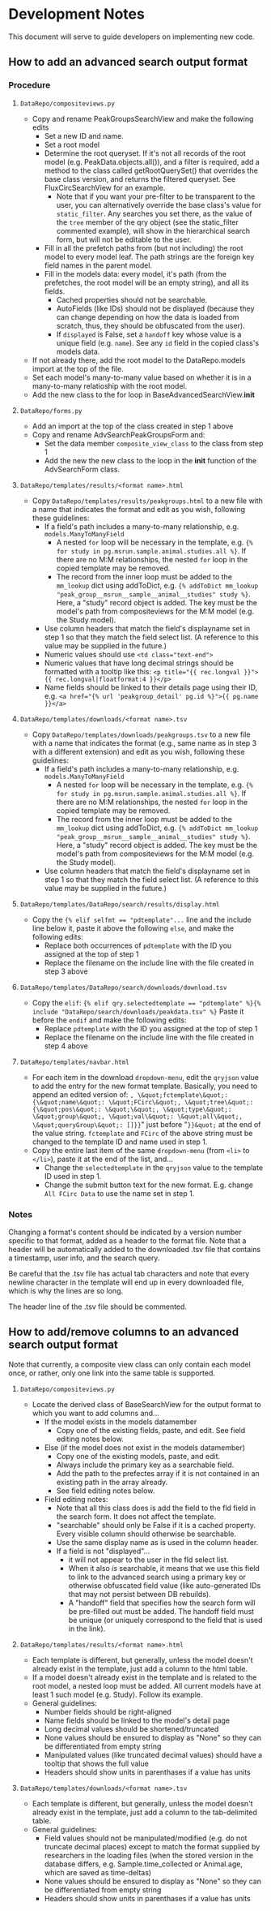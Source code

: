 # Development Notes

This document will serve to guide developers on implementing new code.

## How to add an advanced search output format

### Procedure

1. `DataRepo/compositeviews.py`
   - Copy and rename PeakGroupsSearchView and make the following edits
      - Set a new ID and name.
      - Set a root model
      - Determine the root queryset.  If it's not all records of the root model (e.g. PeakData.objects.all()), and a filter is required, add a method to the class called getRootQuerySet() that overrides the base class version, and returns the filtered queryset.  See FluxCircSearchView for an example.
         - Note that if you want your pre-filter to be transparent to the user, you can alternatively override the base class's value for `static_filter`.  Any searches you set there, as the value of the `tree` member of the qry object (see the static_filter commented example), will show in the hierarchical search form, but will not be editable to the user.
      - Fill in all the prefetch paths from (but not including) the root model to every model leaf.  The path strings are the foreign key field names in the parent model.
      - Fill in the models data: every model, it's path (from the prefetches, the root model will be an empty string), and all its fields.
         - Cached properties should not be searchable.
         - AutoFields (like IDs) should not be displayed (because they can change depending on how the data is loaded from scratch, thus, they should be obfuscated from the user).
         - If `displayed` is False, set a `handoff` key whose value is a unique field (e.g. `name`).  See any `id` field in the copied class's models data.
   - If not already there, add the root model to the DataRepo.models import at the top of the file.
   - Set each model's many-to-many value based on whether it is in a many-to-many relatioship with the root model.
   - Add the new class to the for loop in BaseAdvancedSearchView.__init__

2. `DataRepo/forms.py`
   - Add an import at the top of the class created in step 1 above
   - Copy and rename AdvSearchPeakGroupsForm and:
      - Set the data member `composite_view_class` to the class from step 1
      - Add the new the new class to the loop in the __init__ function of the AdvSearchForm class.

3. `DataRepo/templates/results/<format name>.html`
   - Copy `DataRepo/templates/results/peakgroups.html` to a new file with a name that indicates the format and edit as you wish, following these guidelines:
      - If a field's path includes a many-to-many relationship, e.g. `models.ManyToManyField`
         - A nested `for` loop will be necessary in the template, e.g. `{% for study in pg.msrun.sample.animal.studies.all %}`.  If there are no M:M relationships, the nested `for` loop in the copied template may be removed.
         - The record from the inner loop must be added to the `mm_lookup` dict using addToDict, e.g. `{% addToDict mm_lookup "peak_group__msrun__sample__animal__studies" study %}`.  Here, a "study" record object is added.  The key must be the model's path from compositeviews for the M:M model (e.g. the Study model).
      - Use column headers that match the field's displayname set in step 1 so that they match the field select list.  (A reference to this value may be supplied in the future.)
      - Numeric values should use `<td class="text-end">`
      - Numeric values that have long decimal strings should be formatted with a tooltip like this: `<p title="{{ rec.longval }}">{{ rec.longval|floatformat:4 }}</p>`
      - Name fields should be linked to their details page using their ID, e.g. `<a href="{% url 'peakgroup_detail' pg.id %}">{{ pg.name }}</a>`

4. `DataRepo/templates/downloads/<format name>.tsv`
   - Copy `DataRepo/templates/downloads/peakgroups.tsv` to a new file with a name that indicates the format (e.g., same name as in step 3 with a different extension) and edit as you wish, following these guidelines:
      - If a field's path includes a many-to-many relationship, e.g. `models.ManyToManyField`
         - A nested `for` loop will be necessary in the template, e.g. `{% for study in pg.msrun.sample.animal.studies.all %}`.  If there are no M:M relationships, the nested `for` loop in the copied template may be removed.
         - The record from the inner loop must be added to the `mm_lookup` dict using addToDict, e.g. `{% addToDict mm_lookup "peak_group__msrun__sample__animal__studies" study %}`.  Here, a "study" record object is added.  The key must be the model's path from compositeviews for the M:M model (e.g. the Study model).
      - Use column headers that match the field's displayname set in step 1 so that they match the field select list.  (A reference to this value may be supplied in the future.)

5. `DataRepo/templates/DataRepo/search/results/display.html`
   - Copy the `{% elif selfmt == "pdtemplate"...` line and the include line below it, paste it above the following `else`, and make the following edits:
      - Replace both occurrences of `pdtemplate` with the ID you assigned at the top of step 1
      - Replace the filename on the include line with the file created in step 3 above

6. `DataRepo/templates/DataRepo/search/downloads/download.tsv`
   - Copy the `elif`:
     `{% elif qry.selectedtemplate == "pdtemplate" %}{% include "DataRepo/search/downloads/peakdata.tsv" %}`
     Paste it before the `endif` and make the following edits:
      - Replace `pdtemplate` with the ID you assigned at the top of step 1
      - Replace the filename on the include line with the file created in step 4 above

7. `DataRepo/templates/navbar.html`
   - For each item in the download `dropdown-menu`, edit the `qryjson` value to add the entry for the new format template.  Basically, you need to append an edited version of:
      `, \&quot;fctemplate\&quot;: {\&quot;name\&quot;: \&quot;FCirc\&quot;, \&quot;tree\&quot;: {\&quot;pos\&quot;: \&quot;\&quot;, \&quot;type\&quot;: \&quot;group\&quot;, \&quot;val\&quot;: \&quot;all\&quot;, \&quot;queryGroup\&quot;: []}}`" just before "`}}&quot;`
   at the end of the value string.  `fctemplate` and `FCirc` of the above string must be changed to the template ID and name used in step 1.
   - Copy the entire last item of the same `dropdown-menu` (from `<li>` to `</li>`), paste it at the end of the list, and...
      - Change the `selectedtemplate` in the `qryjson` value to the template ID used in step 1.
      - Change the submit button text for the new format.  E.g. change `All FCirc Data` to use the name set in step 1.

### Notes

Changing a format's content should be indicated by a version number specific to that format, added as a header to the format file.  Note that a header will be automatically added to the downloaded .tsv file that contains a timestamp, user info, and the search query.

Be careful that the .tsv file has actual tab characters and note that every newline character in the template will end up in every downloaded file, which is why the lines are so long.

The header line of the .tsv file should be commented.

## How to add/remove columns to an advanced search output format

Note that currently, a composite view class can only contain each model once, or rather, only one link into the same table is supported.

1. `DataRepo/compositeviews.py`
   - Locate the derived class of BaseSearchView for the output format to which you want to add columns and...
      - If the model exists in the models datamember
         - Copy one of the existing fields, paste, and edit.  See field editing notes below.
      - Else (if the model does not exist in the models datamember)
         - Copy one of the existing models, paste, and edit.
         - Always include the primary key as a searchable field.
         - Add the path to the prefectes array if it is not contained in an existing path in the array already.
         - See field editing notes below.
      - Field editing notes:
         - Note that all this class does is add the field to the fld field in the search form.  It does not affect the template.
         - "searchable" should only be False if it is a cached property.  Every visible column should otherwise be searchable.
         - Use the same display name as is used in the column header.
         - If a field is not "displayed"...
            - it will not appear to the user in the fld select list.
            - When it also *is* searchable, it means that we use this field to link to the advanced search using a primary key or otherwise obfuscated field value (like auto-generated IDs that may not persist between DB rebuilds).
            - A "handoff" field that specifies how the search form will be pre-filled out must be added.  The handoff field must be unique (or uniquely correspond to the field that is used in the link).

2. `DataRepo/templates/results/<format name>.html`
   - Each template is different, but generally, unless the model doesn't already exist in the template, just add a column to the html table.
   - If a model doesn't already exist in the template and is related to the root model, a nested loop must be added.  All current models have at least 1 such model (e.g. Study).  Follow its example.
   - General guidelines:
      - Number fields should be right-aligned
      - Name fields should be linked to the model's detail page
      - Long decimal values should be shortened/truncated
      - None values should be ensured to display as "None" so they can be differentiated from empty string
      - Manipulated values (like truncated decimal values) should have a tooltip that shows the full value
      - Headers should show units in parenthases if a value has units

3. `DataRepo/templates/downloads/<format name>.tsv`
   - Each template is different, but generally, unless the model doesn't already exist in the template, just add a column to the tab-delimited table.
   - General guidelines:
      - Field values should not be manipulated/modified (e.g. do not truncate decimal places) except to match the format supplied by researchers in the loading files (when the stored version in the database differs, e.g. Sample.time_collected or Animal.age, which are saved as time-deltas)
      - None values should be ensured to display as "None" so they can be differentiated from empty string
      - Headers should show units in parenthases if a value has units
